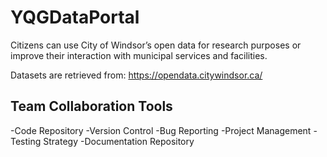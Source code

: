 # YQGDataPortal
Citizens can use City of Windsor’s open data for research purposes or improve their interaction with municipal services and facilities.

Datasets are retrieved from: https://opendata.citywindsor.ca/

## Team Collaboration Tools
-Code Repository
-Version Control
-Bug Reporting
-Project Management 
-Testing Strategy
-Documentation Repository
